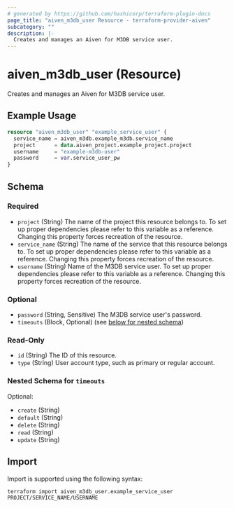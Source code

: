 ```yaml
---
# generated by https://github.com/hashicorp/terraform-plugin-docs
page_title: "aiven_m3db_user Resource - terraform-provider-aiven"
subcategory: ""
description: |-
  Creates and manages an Aiven for M3DB service user.
---
```


# aiven_m3db_user (Resource)

Creates and manages an Aiven for M3DB service user.

## Example Usage

```terraform
resource "aiven_m3db_user" "example_service_user" {
  service_name = aiven_m3db.example_m3db.service_name
  project      = data.aiven_project.example_project.project
  username     = "example-m3db-user"
  password     = var.service_user_pw
}
```

<!-- schema generated by tfplugindocs -->
## Schema

### Required

- `project` (String) The name of the project this resource belongs to. To set up proper dependencies please refer to this variable as a reference. Changing this property forces recreation of the resource.
- `service_name` (String) The name of the service that this resource belongs to. To set up proper dependencies please refer to this variable as a reference. Changing this property forces recreation of the resource.
- `username` (String) Name of the M3DB service user. To set up proper dependencies please refer to this variable as a reference. Changing this property forces recreation of the resource.

### Optional

- `password` (String, Sensitive) The M3DB service user's password.
- `timeouts` (Block, Optional) (see [below for nested schema](#nestedblock--timeouts))

### Read-Only

- `id` (String) The ID of this resource.
- `type` (String) User account type, such as primary or regular account.

<a id="nestedblock--timeouts"></a>
### Nested Schema for `timeouts`

Optional:

- `create` (String)
- `default` (String)
- `delete` (String)
- `read` (String)
- `update` (String)

## Import

Import is supported using the following syntax:

```shell
terraform import aiven_m3db_user.example_service_user PROJECT/SERVICE_NAME/USERNAME
```
